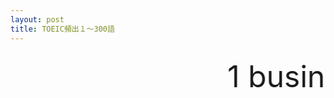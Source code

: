 ```yaml
---
layout: post
title: TOEIC頻出１～300語
---
```



 <marquee scrollamount="200" scrolldelay="30" direction="left">
   <font size="7">
1	business	ビジネス、事業
2	company	会社、同行する、仲間
3	office	会社、事務所、役所
4	want	欲しい、望む
5	store	店、蓄え、蓄える
6	way	方法、道、やり方
7	order	注文する、要求
8	call	呼ぶ、電話
9	service	サービス、接客
10	base	基本、ベース
11	pay	払う、給料
12	product	商品
13	report	レポート、報告する
14	problem	問題
15	job	仕事、勤め口
16	market	市場
17	price	価格、値段
18	rate	割合、率、レート
19	change	変わる、交代する
20	check	チェックする、会計、小切手
21	part	部分、役割
22	plan	計画、計画する
23	sale	売る、セール
24	room	部屋
25	area	場所
26	free	自由
27	sure	確かな
28	increase	増える
29	tax	税金
30	receive	受け取る
31	include	含む、入れる
32	program	計画、番組
33	cost	費用、対価
34	government	政府
35	offer	申し込む、進める、申し出
36	charge	料金を課す、料金
37	experience	経験
38	state	述べる、国家、状態
39	information	情報、案内
40	account	口座、勘定
41	turn	戻る、振り返る
42	form	形、形作る
43	decide	決める、決定する
44	customer	顧客、得意先
45	line	線、行列、電話線
46	schedule	予定、予定する
47	sign	署名する、兆候
48	show	見せる
49	drive	運転する、ドライブ
50	return	返す、収益
51	department	百貨店
52	run	走る、経営する
53	close	閉じる、店を閉める
54	serve	奉仕する、仕える
55	cause	引き起こす、原因
56	arrive	到着する
57	board	登場する、板
58	expect	期待する、待つ
59	air	空気
60	system	制度、方式
61	course	コース
62	own	所有する、自分自身の
63	bill	請求書、請求する
64	enjoy	楽しむ
65	public	公共、出版する
66	manager	支配人、部長
67	seat	席、席を取る
68	weather	天気
69	stand	立つ、耐える
70	notice	注目する、予告
71	trip	旅行、旅する
72	happen	起こる
73	break	休憩、壊す
74	complete	完成する、完成した
75	fill	埋める
76	floor	床、階
77	age	年、時代
78	type	型、タイプ
79	point	指示する、指摘する、要点
80	passenger	旅客、通行人
81	main	大事な、主の
82	care	気にかける、世話
83	save	貯める、貯蓄
84	develop	開発する
85	provide	提供する
86	allow	許す
87	spend	費やす
88	drop	落とす、一滴
89	hold	保つ
90	mail	メールする、メール
91	copy	複写、コピーする
92	international	国際的な
93	pass	通過する、渡す
94	message	伝言
95	front	前面、正面、前
96	condition	状態
97	fire	火、クビにする
98	probably	おそらく
99	term	期間、専門用語
100	interest	興味、利子、利息
101	request	要求する、請求
102	foreign	外国の
103	meal	食事
104	control	支配、制御、支配する
105	discount	安くする
106	regular	普通
107	wear	着る、衣服
108	trouble	もめごと、問題を起こす
109	expensive	高い
110	industry	工業、産業
111	local	土地の、地元の、普通列車
112	position	位置、地位、姿勢
113	busy	忙しい
114	reach	近づく、到着する
115	traffic	交通
116	value	価値、価格
117	possible	可能な
118	cover	カバーする、表紙
119	mind	心、気にする
120	energy	活力
121	result	結果
122	matter	問題、重要になる
123	post	郵便、柱
124	accident	事故
125	amount	量
126	attend	出席する、出席
127	continue	続ける、続行
128	degree	度、学位
129	heart	心、中心、心臓
130	prefer	好む
131	plant	植物、工場
132	discuss	議論する
133	cash	現金、現金にする
134	conversation	会話
135	record	記録、記録する
136	direct	直接
137	head	頭、トップ
138	directly	直接的に
139	party	パーティ、政党
140	boss	上司
141	policy	政策、信念
142	fall	落ちる、下がる
143	pick	選ぶ、迎えにいく
144	case	場合、事情、事例
145	airline	航空路
146	necessary	必要な
147	surprise	驚き、驚かせる
148	popular	人気の
149	study	勉強、研究する
150	design	設計する、デザイン
151	medicine	薬、医学
152	law	法律、法則
153	lead	導く、先導
154	list	リスト
155	period	期間、ピリオド
156	safe	安全な
157	step	手段、段
158	short	短い、不足
159	apply	申し込む、応用する
160	produce	製造する、産物
161	couple	組の
162	chance	機会
163	present	出席の、現在の
164	fine	元気、罰金
165	force	力、軍隊
166	likely	しそうな
167	prepare	用意する、備える
168	decision	決心、決定
169	total	合計の、合計する
170	limit	限界、制限する
171	training	訓練
172	corner	端、角
173	reason	理由
174	limitation	制限
175	add	加える
176	national	国家の、国の
177	face	顔、面と向かう
178	express	表現する
179	demand	要求する、需要
180	depend	頼る
181	repair	修理する、修理
182	gas	ガソリン、ガス
183	ship	船、船で運ぶ
184	crowded	込んでいる
185	lose	負ける
186	clear	明白、きれいな
187	sound	音
188	activity	活動
189	crowd	群集
190	daily	日々の
191	raise	上げる
192	catch	捕らえる
193	exercise	運動、運動する
194	skin	肌
195	ground	地面、根拠
196	agree	合意する
197	ready	用意が整った
198	press	押す、新聞
199	tour	旅行
200	date	日付、デートする
201	deal	取引、取引する
202	enter	入る
203	level	水準、平らな、平らにする
204	accept	受け入れる
205	damage	衝撃、衝撃を与える
206	excellent	素晴らしい
207	patient	患者
208	process	経過
209	block	阻む、区画
210	join	加わる
211	remember	思い出す
212	immediately	ただちに、すぐに
213	taste	味
214	downtown	街（繁華街）
215	follow	従う、ついて行く
216	rise	昇る、上る
217	handle	扱う、処理する
218	trade	交換する、貿易する
219	rest	休む、休息
220	cheap	安い、安易な
221	except	除く
222	future	未来
223	land	土地、場所
224	suit	適する、スーツ
225	fail	落第する、失敗する
226	furniture	家具
227	safety	安全
228	language	言葉
229	quarter	四分の一
230	advise	アドバイスする
231	ahead	先に、先んじて
232	single	一人、独身
233	cross	渡る、交わる
234	disease	病気
235	earn	稼ぐ
236	improve	改善する
237	favorite	好みの、お気に入りの
238	inform	伝える
239	purpose	目的
240	suggest	提案する
241	choose	選ぶ
242	distance	距離
243	tired	疲れる
244	attention	注目
245	balance	調和、残高、釣り合い
246	balanced	調和の取れた
247	figure	形、姿
248	support	支援、支持する
249	clothes	衣服、衣類
250	dress	着せる、衣服
251	war	戦争
252	appear	現れる
253	address	住所、宛名を書く、公演する
254	careful	注意する
255	branch	枝、支店
256	dial	電話番号を押す
257	fix	修理する
258	promise	約束する、約束
259	media	メディア
260	wonder	気になる、思う、驚き
261	race	人種、競争、競争する
262	actually	実際に
263	adult	成人、成人の
264	advice	アドバイス
265	appearance	姿、出現
266	warn	警告する
267	angry	怒る
268	announce	告げる
269	announcement	告白
270	claim	要求する、要求
271	general	一般の、全般の
272	create	創造する
273	deliver	運ぶ
274	drug	薬、麻薬
275	salary	給料
276	effort	努力
277	personal	個人的な
278	private	私的な、非公開の
279	recently	最近
280	practice	練習する、練習、実行
281	standard	一般、基準
282	education	教育
283	view	視界、見方、考察する
284	film	映画、撮影する
285	hang	ぶら下がる
286	agency	代理店
287	entrance	入り口
288	guess	推測する、推測
289	monthly	月間の、月一回の
290	heat	熱
291	share	共有する、分け前
292	material	原料、物質の
293	print	印刷する、印刷
294	excuse	許す、言い訳
295	double	2倍の、2倍
296	invite	招く
297	invitation	招待
298	borrow	借りる
299	effect	効果
300	forward	前に
   </font>
      </marquee>

